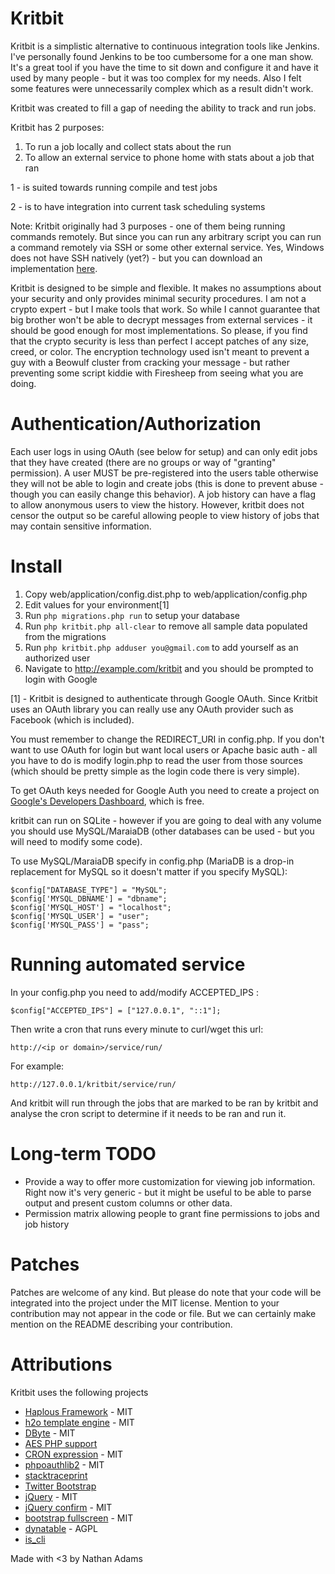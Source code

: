 # Kritbit

Kritbit is a simplistic alternative to continuous integration tools like Jenkins. I've personally found Jenkins to be too cumbersome for a one man show. It's a great tool if you have the time to sit down and configure it and have it used by many people - but it was too complex for my needs. Also I felt some features were unnecessarily complex which as a result didn't work.

Kritbit was created to fill a gap of needing the ability to track and run jobs.

Kritbit has 2 purposes:

1. To run a job locally and collect stats about the run
2. To allow an external service to phone home with stats about a job that ran

1 - is suited towards running compile and test jobs

2 - is to have integration into current task scheduling systems

Note: Kritbit originally had 3 purposes - one of them being running commands remotely. But since you can run any arbitrary script you can run a command remotely via SSH or some other external service. Yes, Windows does not have SSH natively (yet?) - but you can download an implementation [here](http://www.freesshd.com/). 

Kritbit is designed to be simple and flexible. It makes no assumptions about your security and only provides minimal security procedures. I am not a crypto expert - but I make tools that work. So while I cannot guarantee that big brother won't be able to decrypt messages from external services - it should be good enough for most implementations. So please, if you find that the crypto security is less than perfect I accept patches of any size, creed, or color. The encryption technology used isn't meant to prevent a guy with a Beowulf cluster from cracking your message - but rather preventing some script kiddie with Firesheep from seeing what you are doing.

# Authentication/Authorization

Each user logs in using OAuth (see below for setup) and can only edit jobs that they have created (there are no groups or way of "granting" permission). A user MUST be pre-registered into the users table otherwise they will not be able to login and create jobs (this is done to prevent abuse - though you can easily change this behavior). A job history can have a flag to allow anonymous users to view the history. However, kritbit does not censor the output so be careful allowing people to view history of jobs that may contain sensitive information.

# Install

1. Copy web/application/config.dist.php to web/application/config.php
2. Edit values for your environment[1]
3. Run `php migrations.php run` to setup your database
4. Run `php kritbit.php all-clear` to remove all sample data populated from the migrations
5. Run `php kritbit.php adduser you@gmail.com` to add yourself as an authorized user
6. Navigate to http://example.com/kritbit and you should be prompted to login with Google

[1] - Kritbit is designed to authenticate through Google OAuth. Since Kritbit uses an OAuth library you can really use any OAuth provider such as Facebook (which is included).

You must remember to change the REDIRECT_URI in config.php. If you don't want to use OAuth for login but want local users or Apache basic auth - all you have to do is modify login.php to read the user from those sources (which should be pretty simple as the login code there is very simple).

To get OAuth keys needed for Google Auth you need to create a project on [Google's Developers Dashboard](https://console.developers.google.com/), which is free.

kritbit can run on SQLite - however if you are going to deal with any volume you should use MySQL/MaraiaDB (other databases can be used - but you will need to modify some code).

To use MySQL/MaraiaDB specify in config.php (MariaDB is a drop-in replacement for MySQL so it doesn't matter if you specify MySQL):

    $config["DATABASE_TYPE"] = "MySQL";
    $config['MYSQL_DBNAME'] = "dbname";
    $config['MYSQL_HOST'] = "localhost";
    $config['MYSQL_USER'] = "user";
    $config['MYSQL_PASS'] = "pass";
    
# Running automated service

In your config.php you need to add/modify ACCEPTED_IPS :

    $config["ACCEPTED_IPS"] = ["127.0.0.1", "::1"];
    
Then write a cron that runs every minute to curl/wget this url:

    http://<ip or domain>/service/run/
    
For example:

    http://127.0.0.1/kritbit/service/run/
    
And kritbit will run through the jobs that are marked to be ran by kritbit and analyse the cron script to determine if it needs to be ran and run it.
    
# Long-term TODO

- Provide a way to offer more customization for viewing job information. Right now it's very generic - but it might be useful to be able to parse output and present custom columns or other data.
- Permission matrix allowing people to grant fine permissions to jobs and job history
    

# Patches

Patches are welcome of any kind. But please do note that your code will be integrated into the project under the MIT license. Mention to your contribution may not appear in the code or file. But we can certainly make mention on the README describing your contribution.
    
# Attributions

Kritbit uses the following projects

- [Haplous Framework](https://srchub.org/p/haplousframework/) - MIT
- [h2o template engine](https://github.com/speedmax/h2o-php) - MIT
- [DByte](https://github.com/Xeoncross/DByte) - MIT
- [AES PHP support](http://stackoverflow.com/a/8232171/195722)
- [CRON expression](https://github.com/mtdowling/cron-expression) - MIT
- [phpoauthlib2](https://srchub.org/p/phpoauthlib2/) - MIT
- [stacktraceprint](http://stackoverflow.com/a/4282133/195722)
- [Twitter Bootstrap](http://getbootstrap.com/2.3.2/)
- [jQuery](https://jquery.com/) - MIT
- [jQuery confirm](http://craftpip.github.io/jquery-confirm/) - MIT
- [bootstrap fullscreen](http://craftpip.github.io/bootstrap-fullscreen-select/) - MIT
- [dynatable](http://www.dynatable.com/) - AGPL
- [is_cli](http://stackoverflow.com/a/25967493/195722)

Made with <3 by Nathan Adams